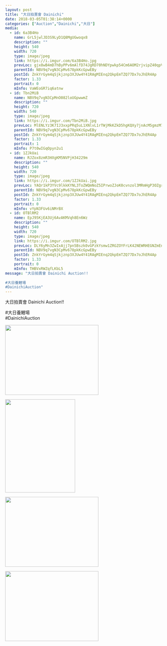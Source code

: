 ```yaml
---
layout: post
title: "大日拍賣會 Dainichi" 
date: 2018-03-05T01:38:14+0000 
categories: ["Auction","Dainichi","大日"] 
media:
  - id: 6a3B4Ho
    name: GrL5jwlJD3S9LyD1Q8MgUGwoqx8
    description: ""   
    height: 540
    width: 720
    type: image/jpeg
    link: https://i.imgur.com/6a3B4Ho.jpg
    prevLoc: gjx8wB4mD7hByPPv6mAlfD74JgRD70hNDYpwkp54Cm6AOM2rjvipZ40qpVpWhRy73yz25rIOLNJ7YqR2SPZPyx6kYZc968q31N3vH728zwpRkWtY2WGw8EoqtKRAY8RpJVFvA5jR8QNPF6lGrlRR1MCNGE9q38Q2hqgp8qm57xtX116r7VpBsBYqJyywPpsWv9gzZNlxs68kAq7nmNTQn9wkvvjzFNoXknM46rfDWZ2yzkzXfm5Q93qoWQhQwBxERlZQiAB
    parentId: NBV9q7vgN3CpMv678pkKcGpwEBy
    postId: ZnkYrGym4qSjkjznp3XJUw4Y41RAgMIEnq2QkpEmTZQ77Dx7oJhER4Ap
    factor: 1.33
    portrait: 0
    mInfo: VaWEoGR7iq6atnw
  - id: Tbn2MiB
    name: NBV9q7vgN3CpMnO082loUGpwwmZ
    description: ""   
    height: 720
    width: 540
    type: image/jpeg
    link: https://i.imgur.com/Tbn2MiB.jpg
    prevLoc: MlENLYz3K7IJ3xxpPRq5uL1XNlvL1rTWjMkKZkD5hgKQXy7jnAcM5gmzM7MDcg2LY7xQvqi7PEjJGoqYS838N3NK2WHPp5kZExqMFMrzO2vqgQU2yvvw1DQksOW2AGWKzGIRWNWzMBmGCJQzor8O7QFzQ1n8nOl2FKQPYKkgmlFEDDBQzmoLCBk6RAAW04f5q4q0WnvGHYv7l3z3p9HRBL61V2RlC0noPvx1jgCM4lZRn7M4ty06gOlAYGuPp0P7nn0jCRq
    parentId: NBV9q7vgN3CpMv678pkKcGpwEBy
    postId: ZnkYrGym4qSjkjznp3XJUw4Y41RAgMIEnq2QkpEmTZQ77Dx7oJhER4Ap
    factor: 1.33
    portrait: 1
    mInfo: P7t0wIGqOpyn2u1
  - id: 1ZJkUai
    name: RJZox8zmR3HXgKM5NVPjH34229m
    description: ""   
    height: 540
    width: 720
    type: image/jpeg
    link: https://i.imgur.com/1ZJkUai.jpg
    prevLoc: YAQr1kP3YVc9lkkKYNL3ToZWQmNoZ5IPrwoZJoK0cvnzol3MRmHgP3OZgrgLTPGA5G1j0BIWMK87JpOgt898zXRoKoIK72M4X5k0tLKoE754y4U9JnnN5PYyF2Aj5Wk61ncNy66ELz5PTkQYqnGR3gUxwj7MMvjGt4pXY4VLv9s7RR1qvw4NH74PDrrwy0sEwPQ53n89iQNlZOBnWwUKWoVvoz2puAmpWvvrmNFJ3nDlZqJzCPvn9A7zR1i4kol7QA7gt4W
    parentId: NBV9q7vgN3CpMv678pkKcGpwEBy
    postId: ZnkYrGym4qSjkjznp3XJUw4Y41RAgMIEnq2QkpEmTZQ77Dx7oJhER4Ap
    factor: 1.33
    portrait: 0
    mInfo: vYpN3FUv6iNMrBX
  - id: OTBlRM2
    name: EpJ95KjEA3Uj6AvAKMVqh8En6Wz
    description: ""   
    height: 540
    width: 720
    type: image/jpeg
    link: https://i.imgur.com/OTBlRM2.jpg
    prevLoc: DLY6yMn3ZwIxAjj7pn5Bszk0vGPzkYsmw1ZRGZOYFrLK42NEWRHEGNZmEnE3TNgmLgq7yOFm7xnNY3RZSWkWxwmABXuLOWZm4WwouBq3GmNPy6HXQ9l76Vp4TV4wWvAqWliyQ9QopJMmsDkLz2B0nYHYVMM7mZZock4nYk7mZBHnKKZov3VEhnGKLrrmMYHVB7rDZWO1sj0m5ZWJwPuWr84oWMZVt82VVDXyBOiEwL6wJG2vuW8Yx7KqDBUP7l9qVORVTjN
    parentId: NBV9q7vgN3CpMv678pkKcGpwEBy
    postId: ZnkYrGym4qSjkjznp3XJUw4Y41RAgMIEnq2QkpEmTZQ77Dx7oJhER4Ap
    factor: 1.33
    portrait: 0
    mInfo: THBVxRWZqfLKbL5
message: "大日拍賣會 Dainichi Auction!!  
  
#大日養鯉場  
#DainichiAuction"
---
```


大日拍賣會 Dainichi Auction!!  
  
#大日養鯉場  
#DainichiAuction


[//]: #media:  
<a href="https://i.imgur.com/6a3B4Ho.jpg"><img src="https://i.imgur.com/6a3B4Ho.jpg" height="225" width="300" /></a> 
  

<a href="https://i.imgur.com/Tbn2MiB.jpg"><img src="https://i.imgur.com/Tbn2MiB.jpg" height="300" width="225" /></a> 
  

<a href="https://i.imgur.com/1ZJkUai.jpg"><img src="https://i.imgur.com/1ZJkUai.jpg" height="225" width="300" /></a> 
  

<a href="https://i.imgur.com/OTBlRM2.jpg"><img src="https://i.imgur.com/OTBlRM2.jpg" height="225" width="300" /></a> 
 
